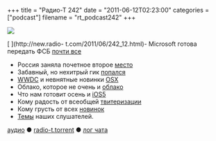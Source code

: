 +++
title = "Радио-Т 242"
date = "2011-06-12T02:23:00"
categories = ["podcast"]
filename = "rt_podcast242"
+++

![](https://radio-t.com/images/radio-t/rt242.jpg)

[
](http://new.radio- t.com/2011/06/242_12.html)- Microsoft готова передать ФСБ [почти все](http://habrahabr.ru/blogs/skype/120890/)
- Россия заняла почетное второе [место ](http://hitech.tomsk.ru/newsinternet/18566-rossijane-stali-vtorymi-po-provodimomu-v.html)
- Забавный, но нехитрый гик [попался](http://habrahabr.ru/blogs/infosecurity/120986/)
- [WWDC](http://thenextweb.com/wwdc/2011/06/06/everything-you-need-to-know-from-wwdc-2011-in-one-handy-list/) и невнятные новинки [OSX](http://techcrunch.com/2011/06/06/top-10-new-mac-ox-lion-desktop-features/)
- Облако, которое не очень и [облако](http://www.osnews.com/story/24829/iCloud_s_Real_Purpose_Kill_Windows)
- Что нам готовит осень и [iOS5](http://www.macworld.com/article/160376/2011/06/ios5_faq.html)
- Кому радость от всеобщей [твитеризации](http://techcrunch.com/2011/06/09/twitter-ios/?utm_source=feedburner&utm_medium=feed&utm_campaign=Feed:%20Techcrunch%20%28TechCrunch%29)
- Кому грусть от всех [новинок](http://money.cnn.com/2011/06/07/technology/apple_dropbox_sparrow/)
- [Темы](http://new.radio-t.com/2011/06/242.html) наших слушателей.

[аудио](http://archive.rucast.net/radio-t/media/rt_podcast242.mp3) ● [radio-t.torrent](http://www.radio-t.com/torrents/rt_podcast242.mp3.torrent) ● [лог чата](http://chat.radio-t.com/logs/radio-t-242.html)<audio src="http://archive.rucast.net/radio-t/media/rt_podcast242.mp3" preload="none"></audio>